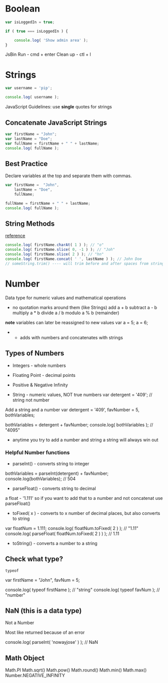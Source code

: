 # Boolean

```js
var isLoggedIn = true;

if ( true === isLoggedIn ) {

    console.log( 'Show admin area' );
}
```

JsBin
Run - cmd + enter
Clean up - ctl + l

# Strings

```js
var username = 'pip';

console.log( username );
```

 JavaScript Guidelines: use **single** quotes for strings

## Concatenate JavaScript Strings

 ```js
var firstName = "John";
var lastName = "Doe";
var fullName = firstName + " " + lastName;
console.log( fullName );
 ```

## Best Practice

Declare variables at the top and separate them with commas.

```js
var firstName =  "John",
    lastName = "Doe",
    fullName;

fullName = firstName + " " + lastName;
console.log( fullName );
```

## String Methods
[reference](https://developer.mozilla.org/en-US/docs/Web/JavaScript/Reference/Global_Objects/String#Methods_2)
```js
console.log( firstName.charAt( 1 ) ); // "o"
console.log( firstName.slice( 0, -1 ) ); // "Joh"
console.log( firstName.slice( 2 ) ); // "hn"
console.log( firstName.concat( ' ', lastName ) ); // John Doe
// someString.trim() ---- will trim before and after spaces from string
```

# Number

Data type for numeric values and mathematical operations
* no quotation marks around them (like Strings)
add a + b
subtract a - b
multiply a * b
divide a / b
modulo a % b (remainder)

**note** variables can later be reassigned to new values
var a = 5;
a = 6;

* + adds with numbers and concatenates with strings
## Types of Numbers

* Integers - whole numbers
* Floating Point - decimal points
* Positive & Negative Infinity

* String - numeric values, NOT true numbers
var detergent = '409'; // string not number

Add a string and a number
var detergent = '409',
    favNumber = 5,
    bothVariables;

bothVariables = detergent + favNumber;
console.log( bothVariables ); // "4095"
* anytime you try to add a number and string a string will always win out

### Helpful Number functions

* parseInt() - converts string to integer

bothVariables = parseInt(detergent) + favNumber;
console.log(bothVariables); // 504
* parseFloat() - converts string to decimal

a float - '1.111'
so if you want to add that to a number and not concatenat use parseFloat()
* toFixed( x ) - converts to x number of decimal places, but also converts to string

var floatNum = 1.111;
console.log( floatNum.toFixed( 2 ) ); // "1.11"
console.log( parseFloat( floatNum.toFixed( 2 ) ) ); // 1.11

* toString() - converts a number to a string

## Check what type?

`typeof`

var firstName = "John",
    favNum = 5;

console.log( typeof firstName ); // "string"
console.log( typeof favNum ); // "number"

## NaN (this is a data type)

Not a Number

Most like returned because of an error

console.log( parseInt( 'nowayjose' ) ); // NaN

## Math Object
Math.PI
Math.sqrt()
Math.pow()
Math.round()
Math.min()
Math.max()
Number.NEGATIVE_INFINITY

